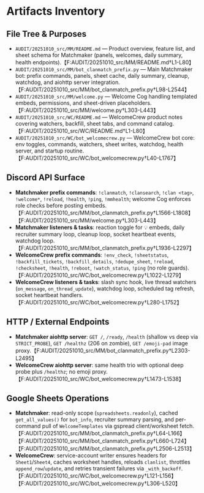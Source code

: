 # Artifacts Inventory

## File Tree & Purposes
- `AUDIT/20251010_src/MM/README.md` — Product overview, feature list, and sheet schema for Matchmaker (panels, welcomes, daily summary, health endpoints).【F:AUDIT/20251010_src/MM/README.md†L1-L80】
- `AUDIT/20251010_src/MM/bot_clanmatch_prefix.py` — Main Matchmaker bot: prefix commands, panels, sheet cache, daily summary, cleanup, watchdog, and aiohttp server integration.【F:AUDIT/20251010_src/MM/bot_clanmatch_prefix.py†L98-L2544】
- `AUDIT/20251010_src/MM/welcome.py` — Welcome Cog handling templated embeds, permissions, and sheet-driven placeholders.【F:AUDIT/20251010_src/MM/welcome.py†L303-L443】
- `AUDIT/20251010_src/WC/README.md` — WelcomeCrew product notes covering watchers, backfill, sheet tabs, and command catalog.【F:AUDIT/20251010_src/WC/README.md†L1-L80】
- `AUDIT/20251010_src/WC/bot_welcomecrew.py` — WelcomeCrew bot core: env toggles, commands, watchers, sheet writes, watchdog, health server, and startup routine.【F:AUDIT/20251010_src/WC/bot_welcomecrew.py†L40-L1767】

## Discord API Surface
- **Matchmaker prefix commands**: `!clanmatch`, `!clansearch`, `!clan <tag>`, `!welcome*`, `!reload`, `!health`, `!ping`, `!mmhealth`; welcome Cog enforces role checks before posting embeds.【F:AUDIT/20251010_src/MM/bot_clanmatch_prefix.py†L1566-L1808】【F:AUDIT/20251010_src/MM/welcome.py†L303-L443】
- **Matchmaker listeners & tasks**: reaction toggle for 💡 embeds, daily recruiter summary loop, cleanup loop, socket heartbeat events, watchdog loop.【F:AUDIT/20251010_src/MM/bot_clanmatch_prefix.py†L1936-L2297】
- **WelcomeCrew prefix commands**: `!env_check`, `!sheetstatus`, `!backfill_tickets`, `!backfill_details`, `!dedupe_sheet`, `!reload`, `!checksheet`, `!health`, `!reboot`, `!watch_status`, `!ping` (no role guards).【F:AUDIT/20251010_src/WC/bot_welcomecrew.py†L1022-L1279】
- **WelcomeCrew listeners & tasks**: slash sync hook, live thread watchers (`on_message`, `on_thread_update`), watchdog loop, scheduled tag refresh, socket heartbeat handlers.【F:AUDIT/20251010_src/WC/bot_welcomecrew.py†L280-L1752】

## HTTP / External Endpoints
- **Matchmaker aiohttp server**: `GET /`, `/ready`, `/health` (shallow vs deep via `STRICT_PROBE`), `GET /healthz` (206 on zombie), `GET /emoji-pad` image proxy.【F:AUDIT/20251010_src/MM/bot_clanmatch_prefix.py†L2303-L2495】
- **WelcomeCrew aiohttp server**: same health trio with optional deep probe plus `/healthz`; no emoji proxy.【F:AUDIT/20251010_src/WC/bot_welcomecrew.py†L1473-L1538】

## Google Sheets Operations
- **Matchmaker**: read-only scope (`spreadsheets.readonly`), cached `get_all_values()` for `bot_info`, recruiter summary parsing, and per-command pull of `WelcomeTemplates` via gspread client/worksheet fetch.【F:AUDIT/20251010_src/MM/bot_clanmatch_prefix.py†L64-L166】【F:AUDIT/20251010_src/MM/bot_clanmatch_prefix.py†L660-L724】【F:AUDIT/20251010_src/MM/bot_clanmatch_prefix.py†L2506-L2513】
- **WelcomeCrew**: service-account writer ensures headers for `Sheet1`/`Sheet4`, caches worksheet handles, reloads `clanlist`, throttles `append_row`/`update`, and retries transient failures via `_with_backoff`.【F:AUDIT/20251010_src/WC/bot_welcomecrew.py†L121-L156】【F:AUDIT/20251010_src/WC/bot_welcomecrew.py†L306-L520】
